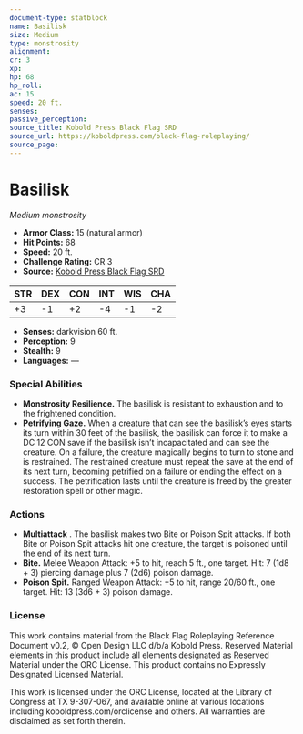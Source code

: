```yaml
---
document-type: statblock
name: Basilisk
size: Medium
type: monstrosity
alignment: 
cr: 3
xp: 
hp: 68
hp_roll: 
ac: 15
speed: 20 ft.
senses: 
passive_perception: 
source_title: Kobold Press Black Flag SRD
source_url: https://koboldpress.com/black-flag-roleplaying/
source_page: 
---
```


# Basilisk

*Medium monstrosity*

- **Armor Class:** 15 (natural armor)
- **Hit Points:** 68
- **Speed:** 20 ft.
- **Challenge Rating:** CR 3
- **Source:** [Kobold Press Black Flag SRD](https://koboldpress.com/black-flag-roleplaying/)

| STR | DEX | CON | INT | WIS | CHA |
| --- | --- | --- | --- | --- | --- |
| +3 | -1 | +2 | -4 | -1 | -2 |

- **Senses:** darkvision 60 ft.
- **Perception:** 9
- **Stealth:** 9
- **Languages:** —

### Special Abilities

- **Monstrosity Resilience.** The basilisk is resistant to exhaustion and to the frightened condition.
- **Petrifying Gaze.** When a creature that can see the basilisk’s eyes starts its turn within 30 feet of the basilisk, the basilisk can force it to make a DC 12 CON save if the basilisk isn’t incapacitated and can see the creature. On a failure, the creature magically begins to turn to stone and is restrained. The restrained creature must repeat the save at the end of its next turn, becoming petrified on a failure or ending the effect on a success. The petrification lasts until the creature is freed by the greater restoration spell or other magic.

### Actions

- **Multiattack** . The basilisk makes two Bite or Poison Spit attacks. If both Bite or Poison Spit attacks hit one creature, the target is poisoned until the end of its next turn.
- **Bite.** Melee Weapon Attack: +5 to hit, reach 5 ft., one target. Hit: 7 (1d8 + 3) piercing damage plus 7 (2d6) poison damage.
- **Poison Spit.** Ranged Weapon Attack: +5 to hit, range 20/60 ft., one target. Hit: 13 (3d6 + 3) poison damage.

### License

This work contains material from the Black Flag Roleplaying Reference Document v0.2, © Open Design LLC d/b/a Kobold Press. Reserved Material elements in this product include all elements designated as Reserved Material under the ORC License. This product contains no Expressly Designated Licensed Material.

This work is licensed under the ORC License, located at the Library of Congress at TX 9-307-067, and available online at various locations including koboldpress.com/orclicense and others. All warranties are disclaimed as set forth therein.
